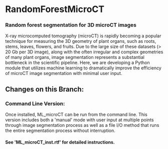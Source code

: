 # RandomForestMicroCT
### Random forest segmentation for 3D microCT images
X-ray microcomputed tomography (microCT) is rapidly becoming a popular technique for measuring the 3D geometry of plant organs, such as roots, stems, leaves, flowers, and fruits. Due to the large size of these datasets (> 20 Gb per 3D image), along with the often irregular and complex geometries of many plant organs, image segmentation represents a substantial bottleneck in the scientific pipeline. Here, we are developing a Python module that utilizes machine learning to dramatically improve the efficiency of microCT image segmentation with minimal user input.

## Changes on this Branch:
### Command Line Version:
Once installed, ML_microCT can be run from the command line. This version includes both a 'manual' mode with user input at multiple points through image segmentation process as well as a file I/O method that runs the entire segmentation process without interruption.
#### See 'ML_microCT_inst.rtf' for detailed instructions.

